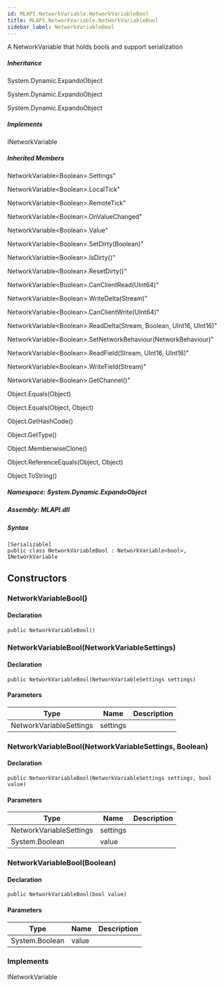 ```yaml
---  
id: MLAPI.NetworkVariable.NetworkVariableBool  
title: MLAPI.NetworkVariable.NetworkVariableBool
sidebar_label: NetworkVariableBool
---
```


<div class="markdown level0 summary">

A NetworkVariable that holds bools and support serialization

</div>

<div class="markdown level0 conceptual">

</div>

<div class="inheritance">

##### Inheritance

<div class="level0">

System.Dynamic.ExpandoObject

</div>

<div class="level1">

System.Dynamic.ExpandoObject

</div>

<div class="level2">

System.Dynamic.ExpandoObject

</div>

</div>

<div classs="implements">

##### Implements

<div>

INetworkVariable

</div>

</div>

<div class="inheritedMembers">

##### Inherited Members

<div>

NetworkVariable&lt;Boolean&gt;.Settings"

</div>

<div>

NetworkVariable&lt;Boolean&gt;.LocalTick"

</div>

<div>

NetworkVariable&lt;Boolean&gt;.RemoteTick"

</div>

<div>

NetworkVariable&lt;Boolean&gt;.OnValueChanged"

</div>

<div>

NetworkVariable&lt;Boolean&gt;.Value"

</div>

<div>

NetworkVariable&lt;Boolean&gt;.SetDirty(Boolean)"

</div>

<div>

NetworkVariable&lt;Boolean&gt;.IsDirty()"

</div>

<div>

NetworkVariable&lt;Boolean&gt;.ResetDirty()"

</div>

<div>

NetworkVariable&lt;Boolean&gt;.CanClientRead(UInt64)"

</div>

<div>

NetworkVariable&lt;Boolean&gt;.WriteDelta(Stream)"

</div>

<div>

NetworkVariable&lt;Boolean&gt;.CanClientWrite(UInt64)"

</div>

<div>

NetworkVariable&lt;Boolean&gt;.ReadDelta(Stream, Boolean, UInt16,
UInt16)"

</div>

<div>

NetworkVariable&lt;Boolean&gt;.SetNetworkBehaviour(NetworkBehaviour)"

</div>

<div>

NetworkVariable&lt;Boolean&gt;.ReadField(Stream, UInt16, UInt16)"

</div>

<div>

NetworkVariable&lt;Boolean&gt;.WriteField(Stream)"

</div>

<div>

NetworkVariable&lt;Boolean&gt;.GetChannel()"

</div>

<div>

Object.Equals(Object)

</div>

<div>

Object.Equals(Object, Object)

</div>

<div>

Object.GetHashCode()

</div>

<div>

Object.GetType()

</div>

<div>

Object.MemberwiseClone()

</div>

<div>

Object.ReferenceEquals(Object, Object)

</div>

<div>

Object.ToString()

</div>

</div>

##### **Namespace**: System.Dynamic.ExpandoObject

##### **Assembly**: MLAPI.dll

##### Syntax

    [Serializable]
    public class NetworkVariableBool : NetworkVariable<bool>, INetworkVariable

## Constructors 

### NetworkVariableBool()

<div class="markdown level1 summary">

</div>

<div class="markdown level1 conceptual">

</div>

#### Declaration

    public NetworkVariableBool()

### NetworkVariableBool(NetworkVariableSettings)

<div class="markdown level1 summary">

</div>

<div class="markdown level1 conceptual">

</div>

#### Declaration

    public NetworkVariableBool(NetworkVariableSettings settings)

#### Parameters

| Type                    | Name     | Description |
|-------------------------|----------|-------------|
| NetworkVariableSettings | settings |             |

### NetworkVariableBool(NetworkVariableSettings, Boolean)

<div class="markdown level1 summary">

</div>

<div class="markdown level1 conceptual">

</div>

#### Declaration

    public NetworkVariableBool(NetworkVariableSettings settings, bool value)

#### Parameters

| Type                    | Name     | Description |
|-------------------------|----------|-------------|
| NetworkVariableSettings | settings |             |
| System.Boolean          | value    |             |

### NetworkVariableBool(Boolean)

<div class="markdown level1 summary">

</div>

<div class="markdown level1 conceptual">

</div>

#### Declaration

    public NetworkVariableBool(bool value)

#### Parameters

| Type           | Name  | Description |
|----------------|-------|-------------|
| System.Boolean | value |             |

### Implements

<div>

INetworkVariable

</div>
